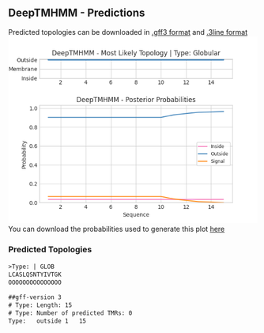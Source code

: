 ## DeepTMHMM - Predictions
Predicted topologies can be downloaded in [.gff3 format](TMRs.gff3) and [.3line format](predicted_topologies.3line)
![picture](plot.png)
You can download the probabilities used to generate this plot [here](Type:_probs.csv)
### Predicted Topologies
```
>Type: | GLOB
LCASLQSNTYIVTGK
OOOOOOOOOOOOOOO

```


```
##gff-version 3
# Type: Length: 15
# Type: Number of predicted TMRs: 0
Type:	outside	1	15				

```
